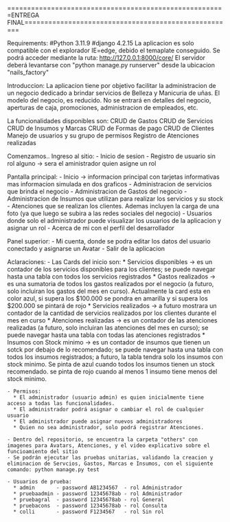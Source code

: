 =======================================================ENTREGA FINAL=====================================================

Requirements:
#Python 3.11.9
#django 4.2.15
La aplicacion es solo compatible con el explorador IE=edge, debido el temaplate conseguido. Se podrá acceder mediante la ruta: http://127.0.0.1:8000/core/
El servidor deberá levantarse con "python manage.py runserver" desde la ubicacion "nails_factory"

Introduccion:
La aplicacion tiene por objetivo facilitar la administracion de un negocio dedicado a brindar servicios de Belleza y Manicuria de uñas.
El modelo del negocio, es reducido. No se entrará en detalles del negocio, aperturas de caja, promociones, administracion de empleados, etc.

La funcionalidades disponibles son:
CRUD de Gastos
CRUD de Servicios
CRUD de Insumos y Marcas
CRUD de Formas de pago
CRUD de Clientes
Manejo de usuarios y su grupo de permisos
Registro de Atenciones realizadas

Comenzamos..
Ingreso al sitio:
    - Inicio de sesion
    - Registro de usuario sin rol alguno -> sera el aministrador quien asigne un rol

Pantalla principal:
    - Inicio -> informacion principal con tarjetas informativas mas informacion simulada en dos graficos
    - Administracion de servicios que brinda el negocio
    - Administracion de Gastos del negocio
    - Administracion de Insumos que utilizan para realizar los servicios y su stock
    - Atenciones que se realizan los clientes. Ademas incluyen la carga de una foto (ya que luego se subira a las redes sociales del negocio)
    - Usuarios donde solo el administrador puede visualizar los usuarios de la aplicacion y asignar un rol
    - Acerca de mi con el perfil del desarrollador

Panel superior:
    - Mi cuenta, donde se podra editar los datos del usuario conectado y asignarse un Avatar
    - Salir de la aplicacion


Aclaraciones:
    - Las Cards del inicio son:
        * Servicios disponibles -> es un contador de los servicios disponibles para los clientes; se puede navegar hasta una tabla con todos los servicios registrados
        * Gastos realizados -> es una sumatoria de todos los gastos realizados por el negocio (a futuro, solo incluiran los gastos del mes en curso). Actualmente la card
          esta en color azul, si supera los $100.000 se pondra en amarilla y si supera los $200.000 se pintará de rojo
        * Servicios realizados -> a futuro mostrara un contador de la cantidad de servicios realizados por los clientes durante el mes en curso
        * Atenciones realizadas -> es un contador de las atenciones realizadas (a futuro, solo incluiran las atenciones del mes en curso); se puede navegar hasta una tabla con todas las atenciones registrados
        * Insumos con Stock minimo -> es un contador de insumos que tienen un sotck por debajo de lo recomendado; se puede navegar hasta una tabla con todos los insumos 
          registrados; a futuro, la tabla tendra solo los insumos con stock minimo. Se pinta de azul cuando todos los insumos tienen un stock recomendado. se pinta de rojo
          cuando al menos 1 insumo tiene menos del stock minimo.
    
    - Permisos:
      * El administrador (usuario admin) es quien inicialmente tiene acceso a todas las funcionalidades.
      * El administrador podrá asignar o cambiar el rol de cualquier usuario
      * El administrador puede asignar nuevos administradores
      * Quien no sea administrador, solo podrá registrar Atenciones.

    - Dentro del repositorio, se encuentra la carpeta "others" con imagenes para Avatars, Atenciones, y el video explicativo sobre el funcioamiento del sitio 
    - Se podrán ejecutar las pruebas unitarias, validando la creacion y eliminacion de Servcios, Gastos, Marcas e Insumos, con el siguiente comando: python manage.py test
 
    - Usuarios de prueba:
      * admin       - password AB1234567  - rol Administrador
      * pruebaadmin - password 12345678ab - rol Administrador
      * pruebagral  - password 12345678ab - rol General
      * pruebacons  - password 12345678ab - rol Consulta
      * colli       - password F1234567   - rol Sin rol